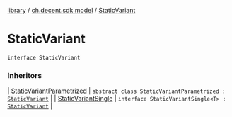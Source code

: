 [library](../index.md) / [ch.decent.sdk.model](index.md) / [StaticVariant](./-static-variant.md)

# StaticVariant

`interface StaticVariant`

### Inheritors

| [StaticVariantParametrized](-static-variant-parametrized/index.md) | `abstract class StaticVariantParametrized : `[`StaticVariant`](./-static-variant.md) |
| [StaticVariantSingle](-static-variant-single/index.md) | `interface StaticVariantSingle<T> : `[`StaticVariant`](./-static-variant.md) |

